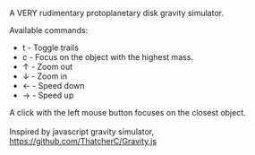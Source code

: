 A VERY rudimentary protoplanetary disk gravity simulator. 

Available commands:
 * t - Toggle trails
 * c - Focus on the object with the highest mass.
 * &#8593; - Zoom out
 * &#8595; - Zoom in
 * &#8592; - Speed down
 * &#8594; - Speed up

A click with the left mouse button focuses on the closest object. <br><br>
Inspired by javascript gravity simulator, https://github.com/ThatcherC/Gravity.js

